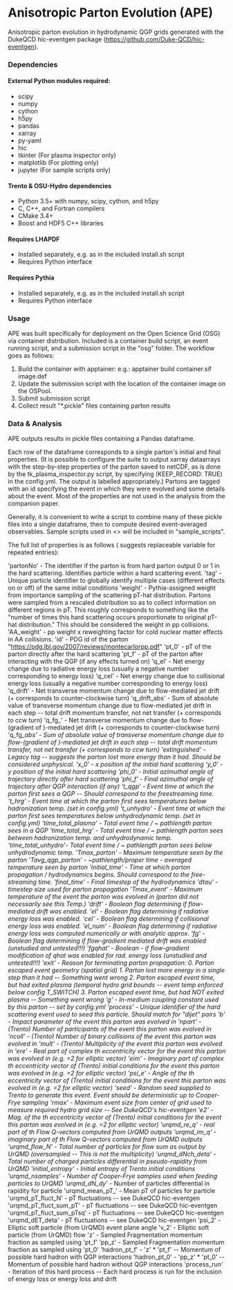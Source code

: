 # Anisotropic Parton Evolution (APE)
Anisotropic parton evolution in hydrodynamic QGP grids generated with the DukeQCD hic-eventgen package (https://github.com/Duke-QCD/hic-eventgen).

### Dependencies
#### External Python modules required:

* scipy
* numpy
* cython
* h5py
* pandas
* xarray
* py-yaml
* hic
* tkinter (For plasma inspector only)
* matplotlib (For plotting only)
* jupyter (For sample scripts only)

#### Trento & OSU-Hydro dependencies

* Python 3.5+ with numpy, scipy, cython, and h5py
* C, C++, and Fortran compilers
* CMake 3.4+
* Boost and HDF5 C++ libraries

#### Requires LHAPDF 

* Installed separately, e.g. as in the included install.sh script
* Requires Python interface

#### Requires Pythia

* Installed separately, e.g. as in the included install.sh script
* Requires Python interface

### Usage

APE was built specifically for deployment on the Open Science Grid (OSG) via container distribution. Included is a container build script, an event running script, and a submission script in the "osg" folder. The workflow goes as follows:

1. Build the container with apptainer:
    e.g.: apptainer build container.sif image.def
2. Update the submission script with the location of the container image on the OSPool.
3. Submit submission script
4. Collect result "*.pickle" files containing parton results

### Data & Analysis

APE outputs results in pickle files containing a Pandas dataframe. 

Each row of the dataframe corresponds to a single parton's initial and final properties. (It is possible to configure
the suite to output xarray dataarrays with the step-by-step properties of the parton saved to netCDF, as is done by the 
tk_plasma_inspector.py script, by specifying (KEEP_RECORD: TRUE) in the config.yml. The output is labelled 
appropriately.) Partons are tagged with an id specifying the event in which they were evolved and some details about 
the event. Most of the properties are not used in the analysis from the companion paper. 

Generally, it is convenient to write a script to combine many of these pickle files into a single dataframe, then to 
compute desired event-averaged observables. Sample scripts used in <> will be included in "sample_scripts".

The full list of properties is as follows 
(<x> suggests replaceable variable for repeated entries):

'partonNo' - The identifier if the parton is from hard parton output 0 or 1 in the hard scattering. Identifies particle 
          within a hard scattering event.
'tag' - Unique particle identifier to globally identify multiple cases (different effects on or off) of the same 
        initial conditions
'weight' - Pythia-assigned weight from importance sampling of the scattering pT-hat distribution. Partons were sampled 
           from a rescaled distribution so as to collect information on different regions in pT. This roughly 
           corresponds to something like the "number of times this hard scattering occurs proportionate to original pT-hat
           distribution." This should be considered the weight in pp collisions.
'AA_weight' - pp weight x reweighting factor for cold nuclear matter effects in AA collisions.
'id' - PDG id of the parton "https://pdg.lbl.gov/2007/reviews/montecarlorpp.pdf"
'pt_0' - pT of the parton directly after the hard scattering
'pt_f' - pT of the parton after interacting with the QGP (if any effects turned on)
'q_el' - Net energy change due to radiative energy loss (usually a negative number corresponding to energy loss)
'q_cel' - Net energy change due to collisional energy loss (usually a negative number corresponding to energy loss)
'q_drift' - Net transverse momentum change due to flow-mediated jet drift (+ corresponds to counter-clockwise turn) 
'q_drift_abs' - Sum of absolute value of transverse momentum change due to flow-mediated jet drift in each step
                -- total drift momentum transfer, not net transfer (+ corresponds to ccw turn) 
'q_fg_<x>' - Net transverse momentum change due to flow-(gradient of <x>)-mediated jet drift 
              (+ corresponds to counter-clockwise turn) 
'q_fg_<x>_abs' - Sum of absolute value of transverse momentum change due to flow-(gradient of <x>)-mediated jet drift 
                 in each step -- total drift momentum transfer, not net transfer (+ corresponds to ccw turn)
'extinguished' - Legacy tag -- suggests the parton lost more energy than it had. Should be considered unphysical.
'x_0' - x position of the initial hard scattering
'y_0' - y position of the initial hard scattering
'phi_0' - Initial azimuthal angle of trajectory directly after hard scattering
'phi_f' - Final azimuthal angle of trajectory after QGP interaction (if any)
't_qgp' - Event time at which the parton first sees a QGP -- Should correspond to the freestreaming time.
't_hrg' - Event time at which the parton first sees temperatures below hadronization temp. (set in config.yml)
't_unhydro' - Event time at which the parton first sees temperatures below unhydrodynamic temp. (set in config.yml)
'time_total_plasma' - Total event time / ~ pathlength parton sees in a QGP
'time_total_hrg' - Total event time / ~ pathlength parton sees between hadronization temp. and unhydrodynamic temp.
'time_total_unhydro'- Total event time / ~ pathlength parton sees below unhydrodynamic temp.
'Tmax_parton' - Maximum temperature seen by the parton
'Tavg_qgp_parton' - ~pathlength/proper time - averaged temperature seen by parton
'initial_time' - Time at which parton propagation / hydrodynamics begins. Should correspond to the free-streaming time.
'final_time' - Final timestep of the hydrodynamics
'dtau' - timestep size used for parton propagation
'Tmax_event' - Maximum temperature of the event the parton was evolved in (parton did not necessarily see this Temp.)
'drift' - Boolean flag determining if flow-mediated drift was enabled.
'el' - Boolean flag determining if radiative energy loss was enabled.
'cel' - Boolean flag determining if collisional energy loss was enabled.
'el_num' - Boolean flag determining if radiative energy loss was computed numerically or with analytic approx.
'fg' - Boolean flag determining if flow-gradient mediated drift was enabled (unstudied and untested!!!)
'fgqhat' - Boolean - if flow-gradient modification of qhat was enabled for rad. energy loss (unstudied and untested!!!)
'exit' - Reason for terminating parton propagation:
         0. Parton escaped event geometry (spatial grid)
         1. Parton lost more energy in a single step than it had -- Something went wrong
         2. Parton escaped event time, but had exited plasma 
            (temporal hydro grid bounds -- event temp enforced below config T_SWITCH)
         3. Parton escaped event time, but had NOT exited plasma -- Something went wrong
'g' - In-medium coupling constant used by this parton -- set by config.yml
'process' - Unique identifier of the hard scattering event used to seed this particle. Should match for "dijet" pairs
'b' - Impact parameter of the event this parton was evolved in
'npart' - (Trento) Number of participants of the event this parton was evolved in
'ncoll' - (Trento) Number of binary collisions of the event this parton was evolved in
'mult' - (Trento) Multiplicity of the event this parton was evolved in
'e<n>_re' - Real part of complex <n>th eccentricity vector for the event this parton was evolved in 
            (e.g. <n>=2 for elliptic vector)
'e<n>_im' - Imaginary part of complex <n>th eccentricity vector of (Trento) initial conditions for the event this parton 
            was evolved in (e.g. <n>=2 for elliptic vector)
'psi_e<n>' - Angle of the <n>th eccentricity vector of (Trento) initial conditions for the event this parton was evolved
             in (e.g. <n>=2 for elliptic vector)
'seed' - Random seed supplied to Trento to generate this event. Event should be deterministic up to Cooper-Frye sampling
'rmax' - Maximum event size from center of grid used to measure required hydro grid size -- See DukeQCD's hic-eventgen
'e2' - Mag. of the <n>th eccentricity vector of (Trento) initial conditions for the event this parton was evolved in
       (e.g. <n>=2 for elliptic vector)
'urqmd_re_q_<n>' - real part of <n>th Flow Q-vectors computed from UrQMD outputs
'urqmd_im_q_<n>' - imaginary part of <n>th Flow Q-vectors computed from UrQMD outputs
'urqmd_flow_N' - Total number of particles for flow sum as output by UrQMD (oversampled -- This is not the multiplicity)
'urqmd_dNch_deta' - Total number of charged particles differential in pseudo-rapidity from UrQMD
'initial_entropy' - Initial entropy of Trento initial conditions
'urqmd_nsamples' - Number of Cooper-Frye samples used when feeding particles to UrQMD
'urqmd_dN_dy_<species>' - Number of particles differential in rapidity for particle <species> 
'urqmd_mean_pT_<species>' - Mean pT of particles for particle <species>
'urqmd_pT_fluct_N' - pT fluctuations -- see DukeQCD hic-eventgen
'urqmd_pT_fluct_sum_pT' - pT fluctuations -- see DukeQCD hic-eventgen
'urqmd_pT_fluct_sum_pTsq' - pT fluctuations -- see DukeQCD hic-eventgen
'urqmd_dET_deta' - pT fluctuations -- see DukeQCD hic-eventgen
'psi_2' - Elliptic soft particle (from UrQMD) event plane angle
'v_2' - Elliptic soft particle (from UrQMD) flow
'z' - Sampled Fragmentation momentum fraction as sampled using 'pt_f'
'pp_z' - Sampled Fragmentation momentum fraction as sampled using 'pt_0'
'hadron_pt_f' - 'z' * 'pt_f' -- Momentum of possible hard hadron with QGP interactions
'hadron_pt_0' - 'pp_z' * 'pt_0' -- Momentum of possible hard hadron without QGP interactions
'process_run' - Iteration of this hard process -- Each hard process is run for the inclusion of energy loss 
                or energy loss and drift

